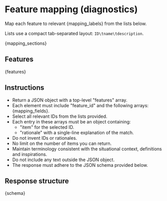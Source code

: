 # Feature mapping (diagnostics)

Map each feature to relevant {mapping_labels} from the lists below.

Lists use a compact tab-separated layout:
`ID\tname\tdescription`.

{mapping_sections}

## Features

{features}

## Instructions

- Return a JSON object with a top-level "features" array.
- Each element must include "feature_id" and the following arrays: {mapping_fields}.
- Select all relevant IDs from the lists provided.
- Each entry in these arrays must be an object containing:
  - "item" for the selected ID.
  - "rationale" with a single-line explanation of the match.
- Do not invent IDs or rationales.
- No limit on the number of items you can return.
- Maintain terminology consistent with the situational context, definitions and inspirations.
- Do not include any text outside the JSON object.
- The response must adhere to the JSON schema provided below.

## Response structure

{schema}
